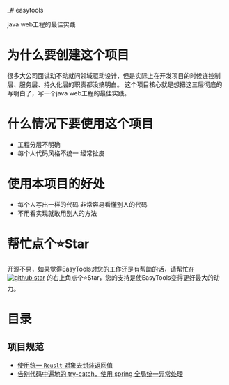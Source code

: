 _# easytools

java web工程的最佳实践

# 为什么要创建这个项目

很多大公司面试动不动就问领域驱动设计，但是实际上在开发项目的时候连控制层、服务层、持久化层的职责都没搞明白。 这个项目核心就是想把这三层彻底的写明白了，写一个java web工程的最佳实践。

# 什么情况下要使用这个项目

* 工程分层不明确
* 每个人代码风格不统一 经常扯皮

# 使用本项目的好处

* 每个人写出一样的代码 非常容易看懂别人的代码
* 不用看实现就敢用别人的方法

# 帮忙点个⭐Star

开源不易，如果觉得EasyTools对您的工作还是有帮助的话，请帮忙在<a target="_blank" href='https://github.com/zhuangjiaju/easytools'><img src="https://img.shields.io/github/stars/zhuangjiaju/easytools.svg?style=flat-square&label=Stars&logo=github" alt="github star"/></a>
的右上角点个⭐Star，您的支持是使EasyTools变得更好最大的动力。

# 目录
## 项目规范
* [使用统一 `Reuslt` 对象去封装返回值](doc/result-package.md)
* [告别代码中遍地的 try-catch，使用 spring 全局统一异常处理](doc/controller-exception-handler.md)
